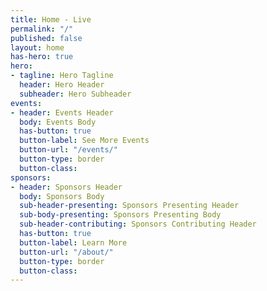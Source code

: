 ```yaml
---
title: Home - Live
permalink: "/"
published: false
layout: home
has-hero: true
hero:
- tagline: Hero Tagline
  header: Hero Header
  subheader: Hero Subheader
events:
- header: Events Header
  body: Events Body
  has-button: true
  button-label: See More Events
  button-url: "/events/"
  button-type: border
  button-class: 
sponsors:
- header: Sponsors Header
  body: Sponsors Body
  sub-header-presenting: Sponsors Presenting Header
  sub-body-presenting: Sponsors Presenting Body
  sub-header-contributing: Sponsors Contributing Header
  has-button: true
  button-label: Learn More
  button-url: "/about/"
  button-type: border
  button-class: 
---
```


